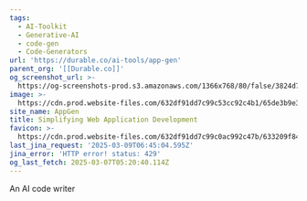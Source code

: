 ```yaml
---
tags:
  - AI-Toolkit
  - Generative-AI
  - code-gen
  - Code-Generators
url: 'https://durable.co/ai-tools/app-gen'
parent_org: '[[Durable.co]]'
og_screenshot_url: >-
  https://og-screenshots-prod.s3.amazonaws.com/1366x768/80/false/3824d7e82e7ecbc278c73b206c93c0f275feebb71b2583afc49746f7a95b8133.jpeg
image: >-
  https://cdn.prod.website-files.com/632df91dd7c99c53cc92c4b1/65de3b9e31333d2ca542c7c7_uc.png
site_name: AppGen
title: Simplifying Web Application Development
favicon: >-
  https://cdn.prod.website-files.com/632df91dd7c99c0ac992c47b/633209f841779258877b02b1_favicon.png
last_jina_request: '2025-03-09T06:45:04.595Z'
jina_error: 'HTTP error! status: 429'
og_last_fetch: 2025-03-07T05:20:40.114Z
---
```



An AI code writer
